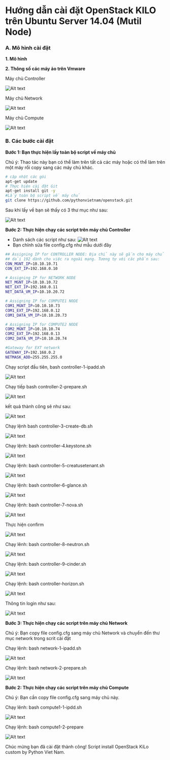 # Hướng dẫn cài đặt OpenStack KILO trên Ubuntu Server 14.04 (Mutil Node)
### A. Mô hình cài đặt
<b>1. Mô hình</b>

<b>2. Thông số các máy ảo trên Vmware</b>

Máy chủ Controller

![Alt text](http://i.imgur.com/NPEAnKr.jpg)

Máy chủ Network

![Alt text](http://i.imgur.com/wfk5VNJ.jpg)

Máy chủ Compute

![Alt text](http://i.imgur.com/qQzMHDB.jpg)


### B. Các bước cài đặt
<b>Bước 1: Bạn thực hiện lấy toàn bộ script về máy chủ</b>

Chú ý: Thao tác này bạn có thể làm trên tất cả các máy hoặc có thể làm trên một máy rồi copy sang các máy chủ khác.

```sh
# cập nhật các gói
apt-get update
# Thực hiện cài đặt Git
apt-get install git -y
#Lấy toàn bộ script về máy chủ	
git clone https://github.com/pythonvietnam/openstack.git

```
Sau khi lấy về bạn sẽ thấy có 3 thư mục như sau:

![Alt text](http://i.imgur.com/3SV240A.jpg)

<b>Bước 2: Thực hiện chạy các script trên máy chủ Controller</b>

- Danh sách các script như sau:
![Alt text](http://i.imgur.com/ntoWF7S.jpg)
- Bạn chỉnh sửa file config.cfg như mẫu dưới đây

```sh
## Assigning IP for CONTROLLER NODE: Địa chỉ này sẽ gắn cho máy chủ Controller
## dải 192 dành cho việc ra ngoài mạng. Tương tự với các phần sau:
CON_MGNT_IP=10.10.10.71
CON_EXT_IP=192.168.0.10

# Assigning IP for NETWORK NODE
NET_MGNT_IP=10.10.10.72
NET_EXT_IP=192.168.0.11
NET_DATA_VM_IP=10.10.20.72

# Assigning IP for COMPUTE1 NODE
COM1_MGNT_IP=10.10.10.73
COM1_EXT_IP=192.168.0.12
COM1_DATA_VM_IP=10.10.20.73

# Assigning IP for COMPUTE2 NODE
COM2_MGNT_IP=10.10.10.74
COM2_EXT_IP=192.168.0.13
COM2_DATA_VM_IP=10.10.20.74

#Gateway for EXT network
GATEWAY_IP=192.168.0.2
NETMASK_ADD=255.255.255.0

```
Chạy script đầu tiên, bash controller-1-ipadd.sh

![Alt text](http://i.imgur.com/dJSFgRh.jpg)

Chạy tiếp bash controller-2-prepare.sh

![Alt text](http://i.imgur.com/5TDOmEk.jpg)

kết quả thành công sẽ như sau:

![Alt text](http://i.imgur.com/NT4wB0g.jpg)

Chạy lệnh bash controller-3-create-db.sh

![Alt text](http://i.imgur.com/4u1f19u.jpg)

Chạy lệnh:  bash controller-4.keystone.sh

![Alt text](http://i.imgur.com/fCOzw2r.jpg)

Chạy lệnh: bash controller-5-creatusetenant.sh

![Alt text](http://i.imgur.com/OhnBv5l.jpg)

Chạy lệnh: bash controller-6-glance.sh

![Alt text](http://i.imgur.com/HKc5iHv.jpg)

Chạy lệnh: bash controller-7-nova.sh

![Alt text](http://i.imgur.com/sWKVdnd.jpg)

Thực hiện confirm

![Alt text](http://i.imgur.com/YxgDKAK.jpg)

Chạy lênh: bash controller-8-neutron.sh

![Alt text](http://i.imgur.com/xPemi6T.jpg)

Chạy lệnh: bash controller-9-cinder.sh

![Alt text](http://i.imgur.com/sJZyDXw.jpg)

Chạy lệnh: bash controller-horizon.sh

![Alt text](http://i.imgur.com/75sWDsN.jpg)

Thông tin login như sau:

![Alt text](http://i.imgur.com/dF7FJgc.jpg)


<b>Bước 3: Thực hiện chạy các script trên máy chủ Network</b>

Chú ý: Bạn copy file config.cfg sang máy chủ Network và chuyển đến thư mục network trong scrit cài đặt

Chạy lệnh: bash network-1-ipadd.sh

![Alt text](http://i.imgur.com/mBEdiGh.jpg)

Chạy lệnh: bash network-2-prepare.sh

![Alt text](http://i.imgur.com/OQEIJwy.jpg)

<b>Bước 2: Thực hiện chạy các script trên máy chủ Compute</b>

Chú ý: Bạn cần copy file config.cfg sang máy chủ này.

Chạy lênh: bash compute1-1-ipdd.sh

![Alt text](http://i.imgur.com/6j5hqIb.jpg)

Chạy lệnh: bash compute1-2-prepare

![Alt text](http://i.imgur.com/dx9NdX6.jpg)

Chúc mừng bạn đã cài đặt thành công!
Script install OpenStack KiLo custom by Python Viet Nam. 
